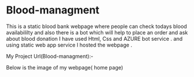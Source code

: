 # Blood-managment
This  is a static blood bank webpage where people can check todays blood availabililty and also there is a bot which will help to place an order and ask about blood donation
I have  used Html, Css  and AZURE bot service .
and using static web app service I  hosted the webpage .

My Project Url(Blood-managment):-



Below is the  image of my webpage( home  page)
